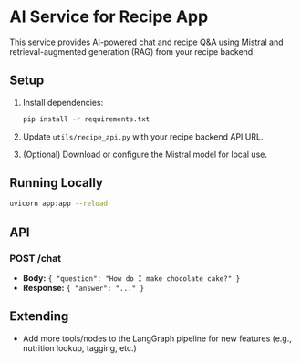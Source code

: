 # AI Service for Recipe App

This service provides AI-powered chat and recipe Q&A using Mistral and retrieval-augmented generation (RAG) from your recipe backend.

## Setup

1. Install dependencies:
   ```bash
   pip install -r requirements.txt
   ```

2. Update `utils/recipe_api.py` with your recipe backend API URL.

3. (Optional) Download or configure the Mistral model for local use.

## Running Locally

```bash
uvicorn app:app --reload
```

## API

### POST /chat
- **Body:** `{ "question": "How do I make chocolate cake?" }`
- **Response:** `{ "answer": "..." }`

## Extending
- Add more tools/nodes to the LangGraph pipeline for new features (e.g., nutrition lookup, tagging, etc.)
